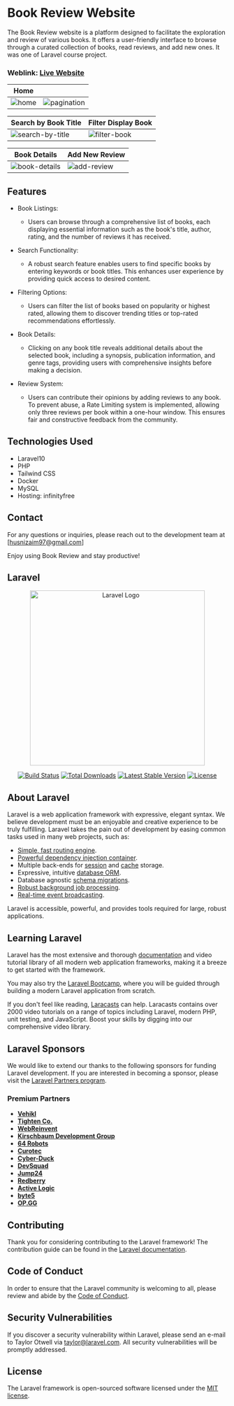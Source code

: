 # Book Review Website  
  
The Book Review website is a platform designed to facilitate the exploration and review of various books. It offers a user-friendly interface to browse through a curated collection of books, read reviews, and add new ones. It was one of Laravel course project.

### Weblink: [Live Website](http://book-review.infinityfreeapp.com/)  

|  Home                             |                               |
|-----------------------------------------|-----------------------------------------|
| ![home](https://github.com/zaimabdullah/book-review/assets/36534973/cbc0fc7e-56f6-4dd0-8b71-c226f56eef80) | ![pagination](https://github.com/zaimabdullah/book-review/assets/36534973/e3c024ec-c00c-4344-821e-a7debd059863) |


|  Search by Book Title                              |  Filter Display Book                            |
|-----------------------------------------|-----------------------------------------|
| ![search-by-title](https://github.com/zaimabdullah/book-review/assets/36534973/26e25c1e-3b21-4904-a3c4-9801177ff88b) | ![filter-book](https://github.com/zaimabdullah/book-review/assets/36534973/5c433983-5a0d-4d37-8f19-e5323abb562c) |

|  Book Details                              |  Add New Review                            |
|-----------------------------------------|-----------------------------------------|
| ![book-details](https://github.com/zaimabdullah/book-review/assets/36534973/9f9e6c05-6f8a-4f1b-bac1-c5620da9e6cf) | ![add-review](https://github.com/zaimabdullah/book-review/assets/36534973/042e64dd-c39e-41a1-a753-a48612d17215) |

## Features

- Book Listings:

  -  Users can browse through a comprehensive list of books, each displaying essential information such as the book's title, author, rating, and the number of reviews it has received.

- Search Functionality:

  - A robust search feature enables users to find specific books by entering keywords or book titles. This enhances user experience by providing quick access to desired content.

- Filtering Options:

  - Users can filter the list of books based on popularity or highest rated, allowing them to discover trending titles or top-rated recommendations effortlessly.

- Book Details:

  - Clicking on any book title reveals additional details about the selected book, including a synopsis, publication information, and genre tags, providing users with comprehensive insights before making a decision.

- Review System:

  - Users can contribute their opinions by adding reviews to any book. To prevent abuse, a Rate Limiting system is implemented, allowing only three reviews per book within a one-hour window. This ensures fair and constructive feedback from the community.

## Technologies Used

- Laravel10
- PHP
- Tailwind CSS
- Docker
- MySQL
- Hosting: infinityfree     

## Contact

For any questions or inquiries, please reach out to the development team at [husnizaim97@gmail.com]

Enjoy using Book Review and stay productive!

## Laravel

<p align="center"><a href="https://laravel.com" target="_blank"><img src="https://raw.githubusercontent.com/laravel/art/master/logo-lockup/5%20SVG/2%20CMYK/1%20Full%20Color/laravel-logolockup-cmyk-red.svg" width="400" alt="Laravel Logo"></a></p>

<p align="center">
<a href="https://github.com/laravel/framework/actions"><img src="https://github.com/laravel/framework/workflows/tests/badge.svg" alt="Build Status"></a>
<a href="https://packagist.org/packages/laravel/framework"><img src="https://img.shields.io/packagist/dt/laravel/framework" alt="Total Downloads"></a>
<a href="https://packagist.org/packages/laravel/framework"><img src="https://img.shields.io/packagist/v/laravel/framework" alt="Latest Stable Version"></a>
<a href="https://packagist.org/packages/laravel/framework"><img src="https://img.shields.io/packagist/l/laravel/framework" alt="License"></a>
</p>

## About Laravel

Laravel is a web application framework with expressive, elegant syntax. We believe development must be an enjoyable and creative experience to be truly fulfilling. Laravel takes the pain out of development by easing common tasks used in many web projects, such as:

- [Simple, fast routing engine](https://laravel.com/docs/routing).
- [Powerful dependency injection container](https://laravel.com/docs/container).
- Multiple back-ends for [session](https://laravel.com/docs/session) and [cache](https://laravel.com/docs/cache) storage.
- Expressive, intuitive [database ORM](https://laravel.com/docs/eloquent).
- Database agnostic [schema migrations](https://laravel.com/docs/migrations).
- [Robust background job processing](https://laravel.com/docs/queues).
- [Real-time event broadcasting](https://laravel.com/docs/broadcasting).

Laravel is accessible, powerful, and provides tools required for large, robust applications.

## Learning Laravel

Laravel has the most extensive and thorough [documentation](https://laravel.com/docs) and video tutorial library of all modern web application frameworks, making it a breeze to get started with the framework.

You may also try the [Laravel Bootcamp](https://bootcamp.laravel.com), where you will be guided through building a modern Laravel application from scratch.

If you don't feel like reading, [Laracasts](https://laracasts.com) can help. Laracasts contains over 2000 video tutorials on a range of topics including Laravel, modern PHP, unit testing, and JavaScript. Boost your skills by digging into our comprehensive video library.

## Laravel Sponsors

We would like to extend our thanks to the following sponsors for funding Laravel development. If you are interested in becoming a sponsor, please visit the [Laravel Partners program](https://partners.laravel.com).

### Premium Partners

- **[Vehikl](https://vehikl.com/)**
- **[Tighten Co.](https://tighten.co)**
- **[WebReinvent](https://webreinvent.com/)**
- **[Kirschbaum Development Group](https://kirschbaumdevelopment.com)**
- **[64 Robots](https://64robots.com)**
- **[Curotec](https://www.curotec.com/services/technologies/laravel/)**
- **[Cyber-Duck](https://cyber-duck.co.uk)**
- **[DevSquad](https://devsquad.com/hire-laravel-developers)**
- **[Jump24](https://jump24.co.uk)**
- **[Redberry](https://redberry.international/laravel/)**
- **[Active Logic](https://activelogic.com)**
- **[byte5](https://byte5.de)**
- **[OP.GG](https://op.gg)**

## Contributing

Thank you for considering contributing to the Laravel framework! The contribution guide can be found in the [Laravel documentation](https://laravel.com/docs/contributions).

## Code of Conduct

In order to ensure that the Laravel community is welcoming to all, please review and abide by the [Code of Conduct](https://laravel.com/docs/contributions#code-of-conduct).

## Security Vulnerabilities

If you discover a security vulnerability within Laravel, please send an e-mail to Taylor Otwell via [taylor@laravel.com](mailto:taylor@laravel.com). All security vulnerabilities will be promptly addressed.

## License

The Laravel framework is open-sourced software licensed under the [MIT license](https://opensource.org/licenses/MIT).
